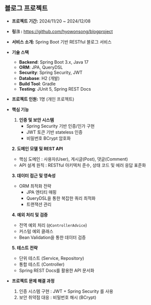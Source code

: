 ## 블로그 프로젝트

- **프로젝트 기간:** 2024/11/20 ~ 2024/12/08
- **링크 :** https://github.com/hyowonsong/blogproject
- **서비스 소개:** Spring Boot 기반 RESTful 블로그 서비스
- **기술 스택**
    - **Backend**: Spring Boot 3.x, Java 17
    - **ORM**: JPA, QueryDSL
    - **Security**: Spring Security, JWT
    - **Database**: H2 (개발)
    - **Build Tool**: Gradle
    - **Testing**: JUnit 5, Spring REST Docs
- **프로젝트 인원:** 1명 (개인 프로젝트)
- **핵심 기능**
    1. **인증 및 보안 시스템** 
        - Spring Security 기반 인증/인가 구현
        - JWT 토큰 기반 stateless 인증
        - 비밀번호 BCrypt 암호화
    
    **2. 도메인 모델 및 REST API**
    
    - 핵심 도메인 : 사용자(User), 게시글(Post), 댓글(Comment)
    - API 설계 원칙 : RESTful 아키텍처 준수, 상태 코드 및 에러 응답 표준화
    
    **3. 데이터 접근 및 영속성**
    
    - ORM 최적화 전략
        - JPA 엔티티 매핑
        - QueryDSL을 통한 복잡한 쿼리 최적화
        - 트랜잭션 관리
    
    **4. 예외 처리 및 검증**
    
    - 전역 예외 처리 (`@ControllerAdvice`)
    - 커스텀 예외 클래스
    - Bean Validation을 통한 데이터 검증
    
    **5. 테스트 전략**
    
    - 단위 테스트 (Service, Repository)
    - 통합 테스트 (Controller)
    - Spring REST Docs를 활용한 API 문서화
- **프로젝트 문제 해결 과정**
    1. 인증 시스템 구현 :  JWT + Spring Security 를 사용
    2. 보안 취약점 대응 : 비밀번호 해시 (BCrypt)

